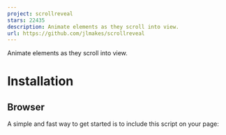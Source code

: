```yaml
---
project: scrollreveal
stars: 22435
description: Animate elements as they scroll into view.
url: https://github.com/jlmakes/scrollreveal
---
```


  

Animate elements as they scroll into view.

  

Installation
============

Browser
-------

A simple and fast way to get started is to include this script on your page:

<script src\="https://unpkg.com/scrollreveal"\></script\>

This will create the global variable `ScrollReveal`

> Be careful using this method in production. Without specifying a fixed version number, Unpkg may delay your page load while it resolves the latest version. Learn more at unpkg.com

Module
------

$ npm install scrollreveal

#### CommonJS

const ScrollReveal \= require('scrollreveal')

#### ES2015

import ScrollReveal from 'scrollreveal'

  

Usage
=====

Installation provides us with the constructor function `ScrollReveal()`. Calling this function returns the ScrollReveal instance, the “brain” behind the magic.

> ScrollReveal employs the singleton pattern; no matter how many times the constructor is called, it will always return the same instance. This means we can call it anywhere, worry-free.

There’s a lot we can do with this instance, but most of the time we’ll be using the `reveal()` method to create animation. Fundamentally, this is how to use ScrollReveal:

<h1 class\="headline"\>
	Widget Inc.
</h1\>

ScrollReveal().reveal('.headline')

**🔎 See this demo live on JSBin**

  

* * *

### The full documentation can be found at https://scrollrevealjs.org

> If you’re using an older version of ScrollReveal, you can find legacy documentation in the wiki

* * *

  
  

License
=======

**For commercial sites, themes, projects, and applications, keep your source code private/proprietary by purchasing a Commercial License.**

Licensed under the GNU General Public License 3.0 for compatible open source projects and non-commercial use.

  

Copyright 2023 Fisssion LLC
